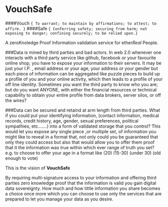 # VouchSafe

####Vouch
```{ To warrant; to maintain by affirmations; to attest; to affirm. }```
####Safe
```{ Conferring safety; securing from harm; not exposing to danger; confining securely; to be relied upon.}```

A zeroKnoledge Proof Information validation service for ether*Real* People.

###Data is mined by third parties and bad actors.
In web 2.0 whenever one interacts with a third party service like github, facebook or your favourite online shop, you have to expose your information to their servers.  It may be just your I.P. , email address or your age, your address or your gender but each piece of information can be aggregated like puzzle pieces to build up a profile of you and your online activity, which then leads to a profile of your off line identity.  Sometimes you want the third party to know who you are; but do you want ANYONE, with either the financial resources or technical capability to obtain your entire profile from data brokers, server silos, or off the wires?


###Data can be secured and retaind at arm length from third parties.
What if you could put your identifying information, (contact information, medical records, credit history, age, gender, sexual preferences, political sympathies, etc.…...) into a form of validated storage that you control?  This would let you expose any single piece ,or multiple set, of information you might like to reveal in a format that, not only could you be guaranteed that only they could access but also that would allow you to offer them proof that it the information was true within which ever range of truth you set?  e.g.  to choose to offer your age in a format like (20) (15-30) (under 30) (old enough to vote) 

This is the vision of **VouchSafe** 

By requiring multi-signature access to your information and offering third parties zero knowledge proof that the information is valid you gain digital data sovereignty.  How much and how tittle information you share becomes a choice once more which you can choose to use only the services that are prepared to let you manage your data as you desire.  


